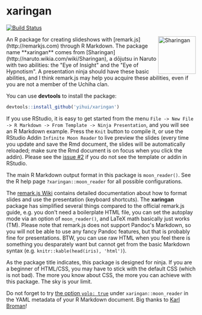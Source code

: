 # xaringan

[![Build Status](https://travis-ci.org/yihui/xaringan.svg)](https://travis-ci.org/yihui/xaringan)

<img src="https://upload.wikimedia.org/wikipedia/commons/b/be/Sharingan_triple.svg" align="right" alt="Sharingan" width="100" />
An R package for creating slideshows with [remark.js](http://remarkjs.com) through R Markdown. The package name **xaringan** comes from [Sharingan](http://naruto.wikia.com/wiki/Sharingan), a dōjutsu in Naruto with two abilities: the "Eye of Insight" and the "Eye of Hypnotism". A presentation ninja should have these basic abilities, and I think remark.js may help you acquire these abilities, even if you are not a member of the Uchiha clan.

You can use **devtools** to install the package:

```r
devtools::install_github('yihui/xaringan')
```

If you use RStudio, it is easy to get started from the menu `File -> New File -> R Markdown -> From Template -> Ninja Presentation`, and you will see an R Markdown example. Press the `Knit` button to compile it, or use the RStudio Addin `Infinite Moon Reader` to live preview the slides (every time you update and save the Rmd document, the slides will be automatically reloaded; make sure the Rmd document is on focus when you click the addin). Please see the [issue #2](https://github.com/yihui/xaringan/issues/2) if you do not see the template or addin in RStudio.

The main R Markdown output format in this package is `moon_reader()`. See the R help page `?xaringan::moon_reader` for all possible configurations.

The [remark.js Wiki](https://github.com/gnab/remark/wiki) contains detailed documentation about how to format slides and use the presentation (keyboard shortcuts). The **xaringan** package has simplified several things compared to the official remark.js guide, e.g. you don't need a boilerplate HTML file, you can set the autoplay mode via an option of `moon_reader()`, and LaTeX math basically just works (TM). Please note that remark.js does not support Pandoc's Markdown, so you will not be able to use any fancy Pandoc features, but that is probably fine for presentations. BTW, you can use raw HTML when you feel there is something you desparately want but cannot get from the basic Markdown syntax (e.g. `knitr::kable(head(iris), 'html')`).

As the package title indicates, this package is designed for ninja. If you are a beginner of HTML/CSS, you may have to stick with the default CSS (which is not bad). The more you know about CSS, the more you can achieve with this package. The sky is your limit.

Do not forget to try [the option `yolo: true`](https://github.com/yihui/xaringan/issues/1) under `xaringan::moon_reader` in the YAML metadata of your R Markdown document. Big thanks to [Karl Broman](http://slides.yihui.name/xaringan/karl.html)!
